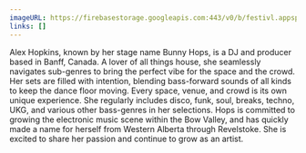 ```yaml
---
imageURL: https://firebasestorage.googleapis.com:443/v0/b/festivl.appspot.com/o/userContent%2F0BC31CAD-3317-4CE4-B08B-78524477F131.png?alt=media&token=aefc5358-88f7-407a-9c15-7f396072c06f
links: []
---
```

Alex Hopkins, known by her stage name Bunny Hops, is a DJ and producer based in Banff, Canada.
​A lover of all things house, she seamlessly navigates sub-genres to bring the perfect vibe for the space and the crowd. Her sets are filled with intention, blending bass-forward sounds of all kinds to keep the dance floor moving. Every space, venue, and crowd is its own unique experience. She regularly includes disco, funk, soul, breaks, techno, UKG, and various other bass-genres in her selections. 
Hops is committed to growing the electronic music scene within the Bow Valley, and has quickly made a name for herself from Western Alberta through Revelstoke. She is excited to share her passion and continue to grow as an artist.